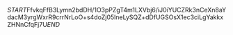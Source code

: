 $START$FfvkqFfB3Lymn2bdDH/1O3pPZgT4m1LXVbj6/iJ0iYUCZRk3nCeXn8aYdacM3yrgWxrR9crrNrLoO+s4doZj05lneLySQZ+dDfUGSOsX1ec3ciLgYakkxZHNnCfqFj7U$END$